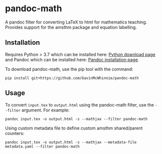 # pandoc-math
A pandoc filter for converting LaTeX to html for mathematics teaching. Provides support for the amsthm package and equation labelling.

Installation
------------

Requires Python > 3.7 which can be installed here: [Python download page](https://www.python.org/downloads/) and Pandoc which can be installed here: [Pandoc installation page](https://pandoc.org/installing.html).

To download pandoc-math, use the pip tool with the command:

    pip install git+https://github.com/GavinMcWhinnie/pandoc-math

Usage
-----
To convert `input.tex` to `output.html` using the pandoc-math filter, use the `--filter` argument. For example:

    pandoc input.tex -o output.html -s --mathjax --filter pandoc-math

Using custom metadata file to define custom amsthm shared/parent counters:

    pandoc input.tex -o output.html -s --mathjax --metadata-file metadata.yaml --filter pandoc-math
